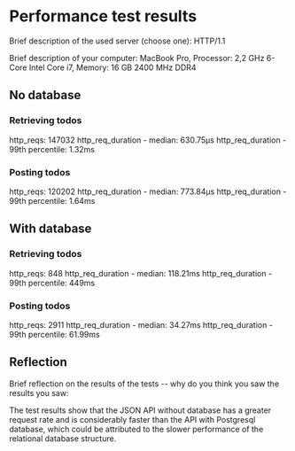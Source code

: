 # Performance test results

Brief description of the used server (choose one): HTTP/1.1

Brief description of your computer: MacBook Pro, Processor: 2,2 GHz 6-Core Intel Core i7, Memory: 16 GB 2400 MHz DDR4

## No database

### Retrieving todos

http_reqs: 147032
http_req_duration - median: 630.75µs
http_req_duration - 99th percentile: 1.32ms

### Posting todos

http_reqs: 120202
http_req_duration - median: 773.84µs
http_req_duration - 99th percentile: 1.64ms

## With database

### Retrieving todos

http_reqs: 848
http_req_duration - median: 118.21ms
http_req_duration - 99th percentile: 449ms

### Posting todos

http_reqs: 2911
http_req_duration - median: 34.27ms
http_req_duration - 99th percentile: 61.99ms

## Reflection

Brief reflection on the results of the tests -- why do you think you saw the results you saw:

The test results show that the JSON API without database has a greater request rate and is considerably faster than the API with Postgresql database, which could be attributed to the slower performance of the relational database structure.
